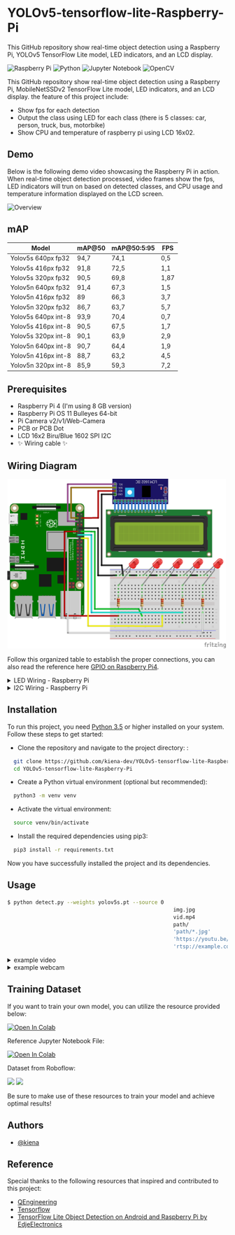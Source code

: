 # YOLOv5-tensorflow-lite-Raspberry-Pi
This GitHub repository show real-time object detection using a Raspberry Pi, YOLOv5 TensorFlow Lite model, LED indicators, and an LCD display.

![Raspberry Pi](https://img.shields.io/badge/-RaspberryPi-C51A4A?style=for-the-badge&logo=Raspberry-Pi) ![Python](https://img.shields.io/badge/python-3670A0?style=for-the-badge&logo=python&logoColor=ffdd54) ![Jupyter Notebook](https://img.shields.io/badge/jupyter-%23FA0F00.svg?style=for-the-badge&logo=jupyter&logoColor=white) ![OpenCV](https://img.shields.io/badge/opencv-%23white.svg?style=for-the-badge&logo=opencv&logoColor=white)


This GitHub repository show real-time object detection using a Raspberry Pi, MobileNetSSDv2 TensorFlow Lite model, LED indicators, and an LCD display. the feature of this project include:

- Show fps for each detection
- Output the class using LED for each class (there is 5 classes: car, person, truck, bus, motorbike)
- Show CPU and temperature of raspberry pi using LCD 16x02.

## Demo
Below is the following demo video showcasing the Raspberry Pi in action. When real-time object detection processed, video frames show the fps, LED indicators will trun on based on detected classes, and CPU usage and temperature information displayed on the LCD screen.

<img src=".image/demo_video_gif.gif" alt="Overview" width="700">

## mAP

| Model             | mAP@50  | mAP@50:5:95 | FPS  |
|-------------------|---------|-------------|------|
| Yolov5s 640px fp32 | 94,7    | 74,1        | 0,5  |
| Yolov5s 416px fp32 | 91,8    | 72,5        | 1,1  |
| Yolov5s 320px fp32 | 90,5    | 69,8        | 1,87 |
| Yolov5n 640px fp32 | 91,4    | 67,3        | 1,5  |
| Yolov5n 416px fp32 | 89      | 66,3        | 3,7  |
| Yolov5n 320px fp32 | 86,7    | 63,7        | 5,7  |
| Yolov5s 640px int-8| 93,9    | 70,4        | 0,7  |
| Yolov5s 416px int-8| 90,5    | 67,5        | 1,7  |
| Yolov5s 320px int-8| 90,1    | 63,9        | 2,9  |
| Yolov5n 640px int-8| 90,7    | 64,4        | 1,9  |
| Yolov5n 416px int-8| 88,7    | 63,2        | 4,5  |
| Yolov5n 320px int-8| 85,9    | 59,3        | 7,2  |

## Prerequisites
- Raspberry Pi 4 (I'm using 8 GB version)
- Raspberry Pi OS 11 Bulleyes 64-bit
- Pi Camera v2/v1/Web-Camera
- PCB or PCB Dot
- LCD 16x2 Biru/Blue 1602 SPI I2C
- ✨ Wiring cable ✨

## Wiring Diagram

<img src="other/sketch_github_bb.png" alt="Overview" width="500">

Follow this organized table to establish the proper connections, you can also read the reference here [GPIO on Raspberry Pi4](https://pinout.xyz/).

<details>
<summary>LED Wiring - Raspberry Pi</summary>

| Wire Color | GPIO Pin |
|------------|----------|
| Red        | GPIO 17  |
| Green      | GPIO 18  |
| Yellow     | GPIO 23  |
| Cyan       | GPIO 27  |
| White      | GPIO 22  |
| Black (GND)| GND      |

</details>

<details>
<summary>I2C Wiring - Raspberry Pi</summary>

| Wire Color | Connection |
|------------|------------|
| Red        | 5V         |
| Black      | GND        |
| Purple     | SDA        |
| Brown      | SCL        |

</details>

## Installation

To run this project, you need [Python 3.5](https://docs.python.org/3/) or higher installed on your system. Follow these steps to get started:

- Clone the repository and navigate to the project directory: :
```bash
  git clone https://github.com/kiena-dev/YOLOv5-tensorflow-lite-Raspberry-Pi.git
  cd YOLOv5-tensorflow-lite-Raspberry-Pi
```

- Create a Python virtual environment (optional but recommended):
```bash
  python3 -m venv venv
```

- Activate the virtual environment:
```bash
  source venv/bin/activate
```

- Install the required dependencies using pip3:
```bash
  pip3 install -r requirements.txt
```

Now you have successfully installed the project and its dependencies.
    
## Usage

```bash
$ python detect.py --weights yolov5s.pt --source 0                                   # webcam
                                                     img.jpg                         # image
                                                     vid.mp4                         # video
                                                     path/                           # directory
                                                     'path/*.jpg'                    # glob
                                                     'https://youtu.be/Zgi9g1ksQHc'  # YouTube
                                                     'rtsp://example.com/media.mp4'  # RTSP, RTMP, HTTP stream
```


<details>
<summary>example video</summary>

Default (without LED/LCD):
```bash
  python detect.py --img 320 --weights yolov5n_320px-fp32.tflite --source video_test.mp4  
```

With LED/LCD:

```bash
  python detect_rpi_led.py --img 320 --weights yolov5n_320px-fp32.tflite --source video_test.mp4  
```

</details>


<details>
<summary>example webcam</summary>

Default (without LED/LCD):
```bash
  python detect.py --img 320 --weights yolov5n_320px-fp32.tflite --source 0
```

With LED/LCD:

```bash
  python detect_rpi_led.py --img 320 --weights yolov5n_320px-fp32.tflite --source 0
```

</details>


## Training Dataset

If you want to train your own model, you can utilize the resource provided below:

<a href="https://colab.research.google.com/github/EdjeElectronics/TensorFlow-Lite-Object-Detection-on-Android-and-Raspberry-Pi/blob/master/Train_TFLite2_Object_Detction_Model.ipynb" target="_parent"><img src="https://colab.research.google.com/assets/colab-badge.svg" alt="Open In Colab"/></a>

Reference Jupyter Notebook File:

<a href="https://github.com/kiena-dev/Raspberry-PI-MobileNetSSDv2-tflite-LED/blob/main/MobinetV2_TFLite_training.ipynb" target="_parent"><img src="https://colab.research.google.com/assets/colab-badge.svg" alt="Open In Colab"/></a>

Dataset from Roboflow:

<a href="https://universe.roboflow.com/devan-naratama-2xq45/skripsi-dtmyf"><img src="https://app.roboflow.com/images/download-dataset-badge.svg"></img></a>   <a href="https://universe.roboflow.com/devan-naratama-2xq45/skripsi-dtmyf/model/"><img src="https://app.roboflow.com/images/try-model-badge.svg"></img></a>

Be sure to make use of these resources to train your model and achieve optimal results!


## Authors

- [@kiena](https://github.com/kiena-dev)

## Reference
Special thanks to the following resources that inspired and contributed to this project:

- [QEngineering](https://qengineering.eu/)
- [Tensorflow](https://tensorflow.org/)
- [TensorFlow Lite Object Detection on Android and Raspberry Pi by EdjeElectronics](https://github.com/EdjeElectronics/TensorFlow-Lite-Object-Detection-on-Android-and-Raspberry-Pi)



